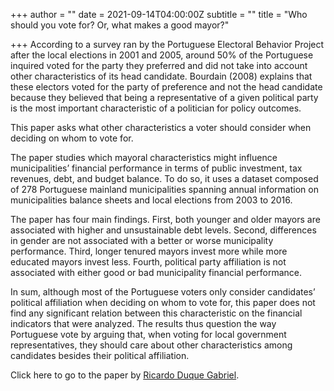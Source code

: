 +++
author = ""
date = 2021-09-14T04:00:00Z
subtitle = ""
title = "Who should you vote for? Or, what makes a good mayor?"

+++
According to a survey ran by the Portuguese Electoral Behavior Project after the local elections in 2001 and 2005, around 50% of the Portuguese inquired voted for the party they preferred and did not take into account other characteristics of its head candidate. Bourdain (2008) explains that these electors voted for the party of preference and not the head candidate because they believed that being a representative of a given political party is the most important characteristic of a politician for policy outcomes.

This paper asks what other characteristics a voter should consider when deciding on whom to vote for.

The paper studies which mayoral characteristics might influence municipalities’ financial performance in terms of public investment, tax revenues, debt, and budget balance. To do so, it uses a dataset composed of 278 Portuguese mainland municipalities spanning annual information on municipalities balance sheets and local elections from 2003 to 2016.

The paper has four main findings. First, both younger and older mayors are associated with higher and unsustainable debt levels. Second, differences in gender are not associated with a better or worse municipality performance. Third, longer tenured mayors invest more while more educated mayors invest less. Fourth, political party affiliation is not  associated with either good or bad municipality financial performance.

In sum, although most of the Portuguese voters only consider candidates’ political affiliation when deciding on whom to vote for, this paper does not find any significant relation between this characteristic on the financial indicators that were analyzed. The results thus question the way Portuguese vote by arguing that, when voting for local government representatives, they should care about other characteristics among candidates besides their political affiliation.

Click here to go to the paper by [Ricardo Duque Gabriel](https://link.springer.com/content/pdf/10.1007/s10258-019-00158-z.pdf).